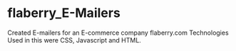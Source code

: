 # flaberry_E-Mailers
Created E-mailers for an E-commerce company flaberry.com
Technologies Used in this were CSS, Javascript and HTML.
